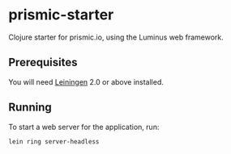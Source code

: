 # prismic-starter

Clojure starter for prismic.io, using the Luminus web framework.

## Prerequisites

You will need [Leiningen][1] 2.0 or above installed.

[1]: https://github.com/technomancy/leiningen

## Running

To start a web server for the application, run:

    lein ring server-headless
